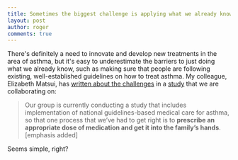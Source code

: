 ```yaml
---
title: Sometimes the biggest challenge is applying what we already know
layout: post
author: roger
comments: true
---
```



There's definitely a need to innovate and develop new treatments in
the area of asthma, but it's easy to underestimate the barriers to
just doing what we already know, such as making sure that people are
following existing, well-established guidelines on how to treat
asthma. My colleague, Elizabeth Matsui, has [written about the
challenges](http://skybrudeconsulting.com/blog/2016/05/31/barriers-medication.html) in a [study](https://clinicaltrials.gov/ct2/show/NCT02251379?term=ecatch&rank=1) that we are collaborating on:

> Our group is currently conducting a study that includes implementation of national guidelines-based medical care for asthma, so that one process that we’ve had to get right is to **prescribe an appropriate dose of medication and get it into the family’s hands**. [emphasis added]

Seems simple, right? 

